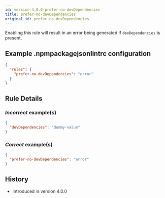 ```yaml
---
id: version-4.0.0-prefer-no-devDependencies
title: prefer-no-devDependencies
original_id: prefer-no-devDependencies
---
```


Enabling this rule will result in an error being generated if `devDependencies` is present.

## Example .npmpackagejsonlintrc configuration

```json
{
  "rules": {
    "prefer-no-devDependencies": "error"
  }
}
```

## Rule Details

### *Incorrect* example(s)

```json
{
  "devDependencies": "dummy-value"
}
```

### *Correct* example(s)

```json
{
  "prefer-no-devDependencies": "error"
}
```

## History

* Introduced in version 4.0.0
